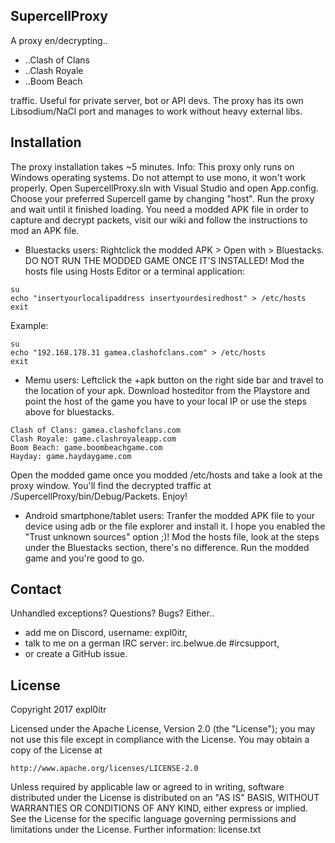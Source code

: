 ## SupercellProxy

A proxy en/decrypting..
* ..Clash of Clans
* ..Clash Royale
* ..Boom Beach

traffic. Useful for private server, bot or API devs.
The proxy has its own Libsodium/NaCl port and manages to work without heavy external libs.

## Installation

The proxy installation takes ~5 minutes.
Info: This proxy only runs on Windows operating systems. Do not attempt to use mono, it won't work properly.
Open SupercellProxy.sln with Visual Studio and open App.config. Choose your preferred Supercell game by changing "host".
Run the proxy and wait until it finished loading. 
You need a modded APK file in order to capture and decrypt packets, visit our wiki and follow the instructions to mod an APK file.

* Bluestacks users:
Rightclick the modded APK > Open with > Bluestacks. DO NOT RUN THE MODDED GAME ONCE IT'S INSTALLED!
Mod the hosts file using Hosts Editor or a terminal application:

```
su
echo "insertyourlocalipaddress insertyourdesiredhost" > /etc/hosts
exit
```

Example:
```
su
echo "192.168.178.31 gamea.clashofclans.com" > /etc/hosts
exit
```
* Memu users:
Leftclick the +apk button on the right side bar and travel to the location of your apk. Download hosteditor from the Playstore and point the host of the game you have to your local IP or use the steps above for bluestacks.

```
Clash of Clans: gamea.clashofclans.com
Clash Royale: game.clashroyaleapp.com
Boom Beach: game.boombeachgame.com
Hayday: game.haydaygame.com
```

Open the modded game once you modded /etc/hosts and take a look at the proxy window.
You'll find the decrypted traffic at /SupercellProxy/bin/Debug/Packets.
Enjoy!

* Android smartphone/tablet users:
Tranfer the modded APK file to your device using adb or the file explorer and install it. 
I hope you enabled the "Trust unknown sources" option ;)!
Mod the hosts file, look at the steps under the Bluestacks section, there's no difference.
Run the modded game and you're good to go.

## Contact

Unhandled exceptions? Questions? Bugs? 
Either..
* add me on Discord, username: expl0itr,
* talk to me on a german IRC server: irc.belwue.de #ircsupport,
* or create a GitHub issue.

## License

Copyright 2017 expl0itr 

Licensed under the Apache License, Version 2.0 (the "License");
you may not use this file except in compliance with the License.
You may obtain a copy of the License at

    http://www.apache.org/licenses/LICENSE-2.0

Unless required by applicable law or agreed to in writing, software
distributed under the License is distributed on an "AS IS" BASIS,
WITHOUT WARRANTIES OR CONDITIONS OF ANY KIND, either express or implied.
See the License for the specific language governing permissions and
limitations under the License.
Further information: license.txt

